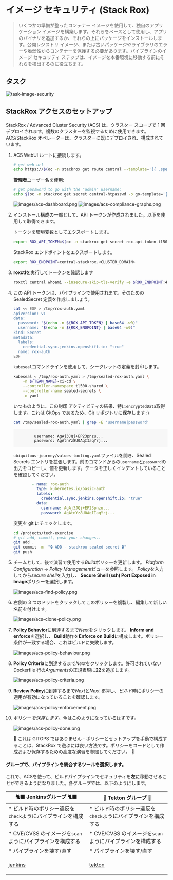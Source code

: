 # イメージ セキュリティ (Stack Rox)

> いくつかの準備が整ったコンテナー イメージを使用して、独自のアプリケーション イメージを構築します。それらをベースとして使用し、アプリのバイナリを追加するか、それらの上にパッケージをインストールします。公開レジストリ イメージ、または古いパッケージやライブラリのエラーや脆弱性からコンテナーを保護する必要があります。パイプラインのイメージ セキュリティ ステップは、イメージを本番環境に移動する前にそれらを検出するのに役立ちます。

## タスク

![task-image-security](./images/task-image-security.png)

## StackRox アクセスのセットアップ

StackRox / Advanced Cluster Security (ACS) は、クラスター スコープで 1 回デプロイされます。複数のクラスターを監視するために使用できます。 ACS/StackRox オペレーターは、クラスターに既にデプロイされ、構成されています。

1. ACS WebUI ルートに接続します。

    ```bash
    # get web url
    echo https://$(oc -n stackrox get route central --template='{{ .spec.host }}')
    ```

    **管理者**ユーザー名を使用:

    ```bash
    # get password to go with the "admin" username:
    echo $(oc -n stackrox get secret central-htpasswd -o go-template='{{index .data "password" | base64decode}}')
    ```

    ![images/acs-dashboard.png](images/acs-dashboard.png) ![images/acs-compliance-graphs.png](images/acs-compliance-graphs.png)

2. インストール構成の一部として、API トークンが作成されました。以下を使用して取得できます。

    トークンを環境変数としてエクスポートします。

    ```bash
    export ROX_API_TOKEN=$(oc -n stackrox get secret rox-api-token-tl500 -o go-template='{{index .data "token" | base64decode}}')
    ```

    StackRox エンドポイントをエクスポートします。

    ```bash
    export ROX_ENDPOINT=central-stackrox.<CLUSTER_DOMAIN>
    ```

3. **roxctl**を実行してトークンを確認します

    ```bash
    roxctl central whoami --insecure-skip-tls-verify -e $ROX_ENDPOINT:443
    ```

4. この API トークンは、パイプラインで使用されます。そのための SealedSecret 定義を作成しましょう。

    ```bash
    cat << EOF > /tmp/rox-auth.yaml
    apiVersion: v1
    data:
      password: "$(echo -n ${ROX_API_TOKEN} | base64 -w0)"
      username: "$(echo -n ${ROX_ENDPOINT} | base64 -w0)"
    kind: Secret
    metadata:
      labels:
        credential.sync.jenkins.openshift.io: "true"
      name: rox-auth
    EOF
    ```

    `kubeseal`コマンドラインを使用して、シークレットの定義を封印します。

    ```bash
    kubeseal < /tmp/rox-auth.yaml > /tmp/sealed-rox-auth.yaml \
        -n ${TEAM_NAME}-ci-cd \
        --controller-namespace tl500-shared \
        --controller-name sealed-secrets \
        -o yaml
    ```

    いつものように、この封印 アクティビティの結果、特に`encryptedData`取得します。これは GitOps であるため、Git リポジトリに保存します :)

    ```bash
    cat /tmp/sealed-rox-auth.yaml | grep -E 'username|password'
    ```

     <div class="highlight" style="background: #f7f7f7">
     <pre><code class="language-yaml">
            username: AgAj3JQj+EP23pnzu...
            password: AgAtnYz8U0AqIIaqYrj...
        </code></pre>
    </div>

    `ubiquitous-journey/values-tooling.yaml`ファイルを開き、Sealed Secrets エントリを拡張します。前のコマンドからの`username`と`password`の出力をコピーし、値を更新します。データを正しくインデントしていることを確認してください。

    ```yaml
            - name: rox-auth
              type: kubernetes.io/basic-auth
              labels:
                credential.sync.jenkins.openshift.io: "true"
              data:
                username: AgAj3JQj+EP23pnzu...
                password: AgAtnYz8U0AqIIaqYrj...
    ```

    変更を git にチェックします。

    ```bash
    cd /projects/tech-exercise
    # git add, commit, push your changes..
    git add .
    git commit -m  "🔒 ADD - stackrox sealed secret 🔒"
    git push
    ```

5. チームとして、後で演習で使用する*Build*ポリシーを更新します。 *Platform Configuration -&gt; Policy Management*ビューを参照します。 *Policy*を入力してから*secure shell*を入力し、 **Secure Shell (ssh) Port Exposed in Image**ポリシーを選択します。

    ![images/acs-find-policy.png](images/acs-find-policy.png)

6. 右側の 3 つのドットをクリックしてこのポリシーを複製し、編集して新しい名前を付けます。

    ![images/acs-clone-policy.png](images/acs-clone-policy.png)

7. <strong>Policy Behavior</strong>に到達するまで<em>Next</em>をクリックします。 **Inform and enforce**を選択し、 **Build**動作を**Enforce on Build**に構成します。ポリシー条件が一致する場合、これはビルドに失敗します。

    ![images/acs-policy-behaviour.png](images/acs-policy-behaviour.png)

8. <strong>Policy Criteria</strong>に到達するまで<em>Next</em>をクリックします。許可されていない Dockerfile 行の<em>Arguments</em>の正規表現に<strong>22</strong>を追加します。

    ![images/acs-policy-criteria.png](images/acs-policy-criteria.png)

9. <strong>Review Policy</strong>に到達するまで*Next*と<em>Next を</em>押し、*ビルド*時にポリシーの適用が有効になっていることを確認します。

    ![images/acs-policy-enforcement.png](images/acs-policy-enforcement.png)

10. ポリシー*を保存します*。今はこのようになっているはずです。

    ![images/acs-policy-done.png](images/acs-policy-done.png)

    <p class="tip">🐌 これは GITOPS ではありません - ポリシーとセットアップを手動で構成することは、StackRox で遊ぶには良い方法です。ポリシーをコードとして作成および保存するための高度な演習を参照してください。 🐎</p>

#### グループで、パイプラインを統合するツールを選択します。

これで、ACSを使って、ビルドパイプラインでセキュリティを**左**に移動させることができるようになりました。各グループでは、以下のようにします。

|🐈‍⬛ **Jenkinsグループ** 🐈‍⬛ | 🐅 **Tekton グループ** 🐅|
|--- | ---|
|* ビルド時のポリシー違反を`check`ようにパイプラインを構成する | * ビルド時のポリシー違反を`check`ようにパイプラインを構成する|
|* CVE/CVSS のイメージを`scan`ようにパイプラインを構成する | * CVE/CVSS のイメージを`scan`ようにパイプラインを構成する|
|* パイプラインを壊す/直す | * パイプラインを壊す/直す|
|<span style="color:blue;"><p><a href="3-revenge-of-the-automated-testing/7a-jenkins.md">jenkins</a></p></span> | <span style="color:blue;"><p><a href="3-revenge-of-the-automated-testing/7b-tekton.md">tekton</a></p></span>|
